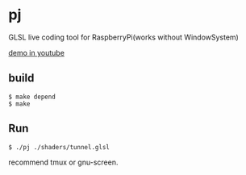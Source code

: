 # pj
GLSL live coding tool for RaspberryPi(works without WindowSystem)

[demo in youtube](https://www.youtube.com/watch?v=D35dL-3vLhs)

## build

```
$ make depend
$ make
```

## Run

```
$ ./pj ./shaders/tunnel.glsl
```
recommend tmux or gnu-screen.
